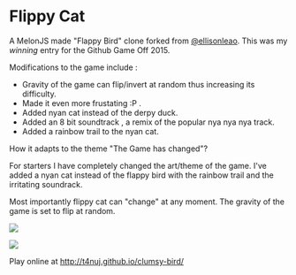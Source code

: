 Flippy Cat
===========

A MelonJS made "Flappy Bird" clone forked from [@ellisonleao](http://github.com/ellisonleao).
This was my *winning* entry for the Github Game Off 2015.

Modifications to the game include :
  - Gravity of the game can flip/invert at random thus increasing its difficulty.
  - Made it even more frustating :P . 
  - Added nyan cat instead of the derpy duck.
  - Added an 8 bit soundtrack , a remix of the popular nya nya nya track.
  - Added a rainbow trail to the nyan cat.

How it adapts to the theme "The Game has changed"?

For starters I have completely changed the art/theme of the game. I've added a nyan cat instead of the flappy bird with the rainbow trail and the irritating soundrack.

Most importantly flippy cat can "change" at any moment.
The gravity of the game is set to flip at random.  


![](https://raw.githubusercontent.com/t4nuj/clumsy-bird/gh-pages/data/img/screen1.png)

![](https://raw.githubusercontent.com/t4nuj/clumsy-bird/gh-pages/data/img/screen2.png)

Play online at http://t4nuj.github.io/clumsy-bird/
    
